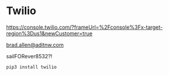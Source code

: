 # Twilio

https://console.twilio.com/?frameUrl=%2Fconsole%3Fx-target-region%3Dus1&newCustomer=true 

brad.allen@aditnw.com

sailFORever8532?!



```
pip3 install twilio
```

